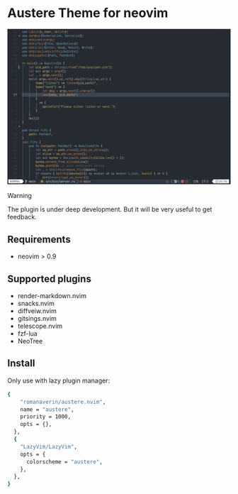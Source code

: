 # Austere Theme for neovim

![Screenshot Austere theme with Rust](./screenshot.png)

> [!WARNING]
> The plugin is under deep development.
> But it will be very useful to get feedback.

## Requirements

- neovim > 0.9

## Supported plugins

- render-markdown.nvim
- snacks.nvim
- diffveiw.nvim
- gitsings.nvim
- telescope.nvim
- fzf-lua
- NeoTree

## Install

Only use with lazy plugin manager:

```bash
{
    "romanaverin/austere.nvim",
    name = "austere",
    priority = 1000,
    opts = {},
  },
  {
    "LazyVim/LazyVim",
    opts = {
      colorscheme = "austere",
    },
  },
}
```
